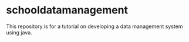 # schooldatamanagement
This repository is for a tutorial on developing a data management system using java.
